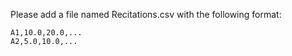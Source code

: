 Please add a file named Recitations.csv with the following format:
```
A1,10.0,20.0,...
A2,5.0,10.0,...
```